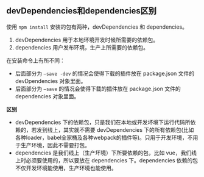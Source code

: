 ## devDependencies和dependencies区别

使用 `npm install` 安装的包有两种，devDependencies 和 dependencies。

1. devDependencies 用于本地环境开发时候所需要的依赖包。
2. dependencies 用户发布环境，生产上所需要的依赖包。

在安装命令上有所不同：

- 后面部分为 `–save -dev` 的情况会使得下载的插件放在 package.json 文件的 devDpendencies 对象里面。
- 后面部分为 `–save` 的情况会使得下载的插件放在 package.json 文件的 dependencies 对象里面。

**区别**

- devDependencies 下的依赖包，只是我们在本地或开发坏境下运行代码所依赖的，若发到线上，其实就不需要 devDependencies 下的所有依赖包(比如各种loader，babel全家桶及各种webpack的插件等)。只用于开发环境，不用于生产环境，因此不需要打包。
- dependencies 是我们线上（生产坏境）下所要依赖的包，比如 vue，我们线上时必须要使用的，所以要放在 dependencies 下。dependencies 依赖的包不仅开发环境能使用，生产环境也能使用。



